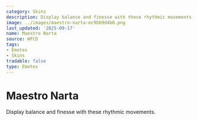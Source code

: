 ```yaml
---
category: Skins
description: Display balance and finesse with these rhythmic movements.
image: ../images/maestro-narta-ec9bb9d4b0.png
last_updated: '2025-09-17'
name: Maestro Narta
source: WFCD
tags:
- Emotes
- Skins
tradable: false
type: Emotes
---
```


# Maestro Narta

Display balance and finesse with these rhythmic movements.

